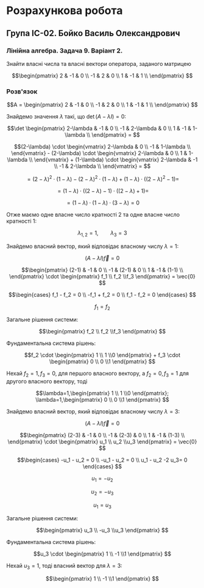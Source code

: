 # Розрахункова робота

## Група ІС-02. Бойко Василь Олександрович

### Лінійна алгебра. Задача 9. Варіант 2.

Знайти власні числа та власні вектори оператора, заданого матрицею

$$\begin{pmatrix}
   2 & -1 & 0 \\
   -1 & 2 & 0 \\
   1 & -1 & 1 \\
\end{pmatrix}
$$

### Розв'язок

$$A = \begin{pmatrix}
   2 & -1 & 0 \\
   -1 & 2 & 0 \\
   1 & -1 & 1 \\
\end{pmatrix}
$$

Знайдемо значення $\lambda$ такі, що $\det(A - \lambda I) = 0$:

$$\det \begin{pmatrix}
   2-\lambda & -1 & 0 \\
   -1 & 2-\lambda & 0 \\
   1 & -1 & 1-\lambda \\
\end{pmatrix} =
$$


$$(2-\lambda) \cdot \begin{vmatrix}
   2-\lambda & 0 \\
   -1 & 1-\lambda \\
\end{vmatrix} - (2-\lambda) \cdot \begin{vmatrix}
   2-\lambda &  0 \\
   1 &  1-\lambda \\
\end{vmatrix} + (1-\lambda) \cdot \begin{vmatrix}
   2-\lambda & -1 \\
   -1 & 2-\lambda \\
\end{vmatrix} =
$$

$$= (2-\lambda)^2 \cdot (1-\lambda) -(2-\lambda)^2 \cdot (1-\lambda) + (1-\lambda)\cdot((2-\lambda)^2 -1) =
$$

$$=  (1-\lambda) \cdot ((2-\lambda) -1) \cdot ((2-\lambda) +1) =
$$

$$=  (1-\lambda) \cdot (1-\lambda) \cdot (3-\lambda) = 0
$$

Отже маємо одне власне число кратності $2$ та одне власне число кратності $1$:

$$\lambda_{1,2} = 1, \qquad \lambda_3=3
$$

Знайдемо власний вектор, який відповідає власному числу $\lambda=1$:

$$(A- \lambda I) \vec{f} = 0
$$

$$\begin{pmatrix}
   (2-1) & -1 & 0 \\
   -1 & (2-1) & 0 \\
   1 & -1 & (1-1) \\
\end{pmatrix} \cdot
\begin{pmatrix} f_1 \\ f_2 \\f_3 \end{pmatrix} = \vec{0}
$$

$$\begin{cases}
    f_1 - f_2 = 0 \\
    -f_1 + f_2 = 0 \\
    f_1 - f_2 = 0
\end{cases}
$$


$$f_1=f_2
$$

Загальне рішення системи: 

$$\begin{pmatrix} f_2 \\ f_2 \\f_3 \end{pmatrix} 
$$

Фундаментальна система рішень:

$$f_2 \cdot \begin{pmatrix} 1 \\ 1 \\0 \end{pmatrix} +
f_3 \cdot \begin{pmatrix} 0 \\ 0 \\1 \end{pmatrix} 
$$

Нехай $f_2=1, f_3=0$, для першого власного вектору, а $f_2=0, f_3=1$ для другого власного вектору, тоді

$$\lambda=1,\begin{pmatrix} 1 \\ 1 \\0 \end{pmatrix};
\lambda=1,\begin{pmatrix} 0 \\ 0 \\1 \end{pmatrix}
$$



Знайдемо власний вектор, який відповідає власному числу $\lambda=3$:

$$(A- \lambda I) \vec{f} = 0
$$

$$\begin{pmatrix}
   (2-3) & -1 & 0 \\
   -1 & (2-3) & 0 \\
   1 & -1 & (1-3) \\
\end{pmatrix} \cdot
\begin{pmatrix} u_1 \\ u_2 \\u_3 \end{pmatrix} = \vec{0}
$$

$$\begin{cases}
    -u_1 - u_2 = 0 \\
    -u_1 - u_2 = 0 \\
    u_1 - u_2 -2 u_3= 0
\end{cases}
$$

$$ u_1 = -u_2
$$

$$ u_2 = -u_3
$$

$$ u_1 = u_3
$$

Загальне рішення системи: 

$$\begin{pmatrix} u_3 \\ -u_3 \\u_3 \end{pmatrix} 
$$

Фундаментальна система рішень:

$$u_3 \cdot \begin{pmatrix} 1 \\ -1 \\1 \end{pmatrix} 
$$

Нехай $u_3=1$, тоді власний вектор для $\lambda=3$:

$$\begin{pmatrix} 1 \\ -1 \\1 \end{pmatrix} 
$$
